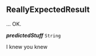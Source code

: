 

## ReallyExpectedResult



... OK.





  
<article>

***predictedStuff*** `String` 

I knew you knew

</article>

